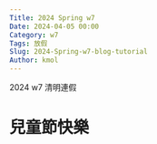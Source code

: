 ```yaml
---
Title: 2024 Spring w7
Date: 2024-04-05 00:00
Category: w7
Tags: 放假
Slug: 2024-Spring-w7-blog-tutorial
Author: kmol
---
```


2024 w7 清明連假

<!-- PELICAN_END_SUMMARY -->

# 兒童節快樂



